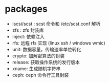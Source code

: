 # packages

- iscsi/scst : scst 命令和 /etc/scst.conf 解析
- zfs : zfs 封装库
- inject: 依赖注入
- rfs: 远程 rfs 实现 (linux ssh / windows wmic)
- unit: 数据容量，传输速率单位转化
- crypto: 加解密算法的封装
- release: 获取操作系统的发行版本
- xname: 生成随机字符串
- ceph: ceph 命令行工具封装
